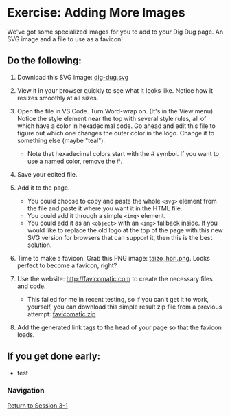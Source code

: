 # Exercise: Adding More Images 

We've got some specialized images for you to add to your Dig Dug page.  An SVG image and a file to use as a favicon!  

## Do the following:

1. Download this SVG image: [dig-dug.svg](dig-dug.svg)

1. View it in your browser quickly to see what it looks like.  Notice how it resizes smoothly at all sizes.

1. Open the file in VS Code.  Turn Word-wrap on.  (It's in the View menu).  Notice the style element near the top with several style rules, all of which have a color in hexadecimal code.  Go ahead and edit this file to figure out which one changes the outer color in the logo.  Change it to something else (maybe "teal"). 
   - Note that hexadecimal colors start with the # symbol.  If you want to use a named color, remove the #.
  
1. Save your edited file.

1. Add it to the page.  
   - You could choose to copy and paste the whole `<svg>` element from the file and paste it where you want it in the HTML file.
   - You could add it through a simple `<img>` element.
   - You could add it as an `<object>` with an `<img>` fallback inside. If you would like to replace the old logo at the top of the page with this new SVG version for browsers that can support it, then this is the best solution.
  
1. Time to make a favicon.  Grab this PNG image: [taizo_hori.png](taizo_hori.png).  Looks perfect to become a favicon, right?

1. Use the website: http://favicomatic.com to create the necessary files and code.
    - This failed for me in recent testing, so if you can't get it to work, yourself, you can download this simple result zip file from a previous attempt: [favicomatic.zip](favicomatic.zip) 

1. Add the generated link tags to the head of your page so that the favicon loads.


## If you get done early:

- test


### Navigation
[Return to Session 3-1](../sessions/3-1.md)


